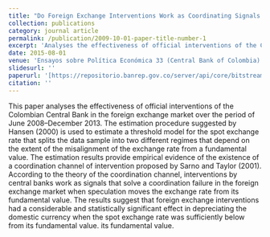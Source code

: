 ```yaml
---
title: "Do Foreign Exchange Interventions Work as Coordinating Signals in Colombia?"
collection: publications
category: journal article
permalink: /publication/2009-10-01-paper-title-number-1
excerpt: 'Analyses the effectiveness of official interventions of the Colombian Central Bank in the foreign exchange market using threshold models.'
date: 2015-08-01
venue: 'Ensayos sobre Política Económica 33 (Central Bank of Colombia)'
slidesurl: ''
paperurl: '[https://repositorio.banrep.gov.co/server/api/core/bitstreams/e661acca-82de-4bfc-ab04-b2419673a099/content](https://repositorio.banrep.gov.co/server/api/core/bitstreams/e661acca-82de-4bfc-ab04-b2419673a099/content)'
citation: ''
---
```


This paper analyses the effectiveness of official interventions of the Colombian Central Bank in the foreign exchange market over the period of June 2008–December 2013. The estimation procedure suggested by Hansen (2000) is used to estimate a threshold model for the spot exchange rate that splits the data sample into two different regimes that depend on the extent of the misalignment of the exchange rate from a fundamental value. The estimation results provide empirical evidence of the existence of a coordination channel of intervention proposed by Sarno and Taylor (2001). According to the theory of the coordination channel, interventions by central banks work as signals that solve a coordination failure in the foreign exchange market when speculation moves the exchange rate from its fundamental value. The results suggest that foreign exchange interventions had a considerable and statistically significant effect in depreciating the domestic currency when the spot exchange rate was sufficiently below from its fundamental value.
its fundamental value.
